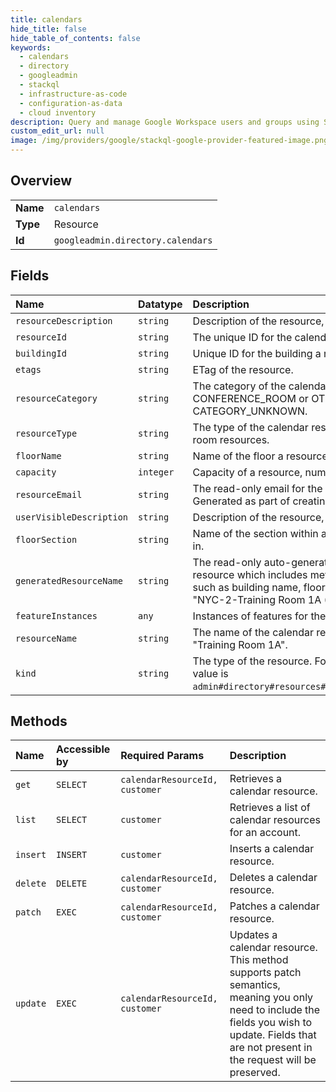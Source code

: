 ```yaml
---
title: calendars
hide_title: false
hide_table_of_contents: false
keywords:
  - calendars
  - directory
  - googleadmin    
  - stackql
  - infrastructure-as-code
  - configuration-as-data
  - cloud inventory
description: Query and manage Google Workspace users and groups using SQL.
custom_edit_url: null
image: /img/providers/google/stackql-google-provider-featured-image.png
---
```

  
    

## Overview
<table><tbody>
<tr><td><b>Name</b></td><td><code>calendars</code></td></tr>
<tr><td><b>Type</b></td><td>Resource</td></tr>
<tr><td><b>Id</b></td><td><code>googleadmin.directory.calendars</code></td></tr>
</tbody></table>

## Fields
| Name | Datatype | Description |
|:-----|:---------|:------------|
| `resourceDescription` | `string` | Description of the resource, visible only to admins. |
| `resourceId` | `string` | The unique ID for the calendar resource. |
| `buildingId` | `string` | Unique ID for the building a resource is located in. |
| `etags` | `string` | ETag of the resource. |
| `resourceCategory` | `string` | The category of the calendar resource. Either CONFERENCE_ROOM or OTHER. Legacy data is set to CATEGORY_UNKNOWN. |
| `resourceType` | `string` | The type of the calendar resource, intended for non-room resources. |
| `floorName` | `string` | Name of the floor a resource is located on. |
| `capacity` | `integer` | Capacity of a resource, number of seats in a room. |
| `resourceEmail` | `string` | The read-only email for the calendar resource. Generated as part of creating a new calendar resource. |
| `userVisibleDescription` | `string` | Description of the resource, visible to users and admins. |
| `floorSection` | `string` | Name of the section within a floor a resource is located in. |
| `generatedResourceName` | `string` | The read-only auto-generated name of the calendar resource which includes metadata about the resource such as building name, floor, capacity, etc. For example, "NYC-2-Training Room 1A (16)". |
| `featureInstances` | `any` | Instances of features for the calendar resource. |
| `resourceName` | `string` | The name of the calendar resource. For example, "Training Room 1A". |
| `kind` | `string` | The type of the resource. For calendar resources, the value is `admin#directory#resources#calendars#CalendarResource`. |
## Methods
| Name | Accessible by | Required Params | Description |
|:-----|:--------------|:----------------|:------------|
| `get` | `SELECT` | `calendarResourceId, customer` | Retrieves a calendar resource. |
| `list` | `SELECT` | `customer` | Retrieves a list of calendar resources for an account. |
| `insert` | `INSERT` | `customer` | Inserts a calendar resource. |
| `delete` | `DELETE` | `calendarResourceId, customer` | Deletes a calendar resource. |
| `patch` | `EXEC` | `calendarResourceId, customer` | Patches a calendar resource. |
| `update` | `EXEC` | `calendarResourceId, customer` | Updates a calendar resource. This method supports patch semantics, meaning you only need to include the fields you wish to update. Fields that are not present in the request will be preserved. |
